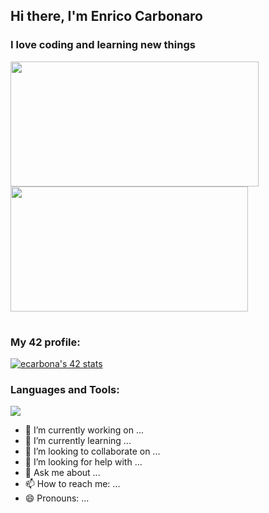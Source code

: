 ## Hi there, I'm Enrico Carbonaro
### I love coding and learning new things

<table>
    <tr>
        <a href="https://github.com/ecarbona">
            <img src="https://awesome-github-stats.azurewebsites.net/user-stats/ecarbona?cardType=level&theme=tokyonight" width="397" height="200">
        </a> 
        <a href="https://github.com/ecarbona?tab=repositories">
            <img src="https://github-readme-stats.vercel.app/api/top-langs/?username=ecarbona&hide=swift,roff,perl&layout=compact&theme=tokyonight" width="380" height="200">
        </a>
    </tr>
</table>

### My 42 profile:
<a href="https://github.com/oakoudad/badge42"><img src="https://badge.mediaplus.ma/starryblue/ecarbona?1337Badge=off&UM6P=off" alt="ecarbona's 42 stats" /></a>

### Languages and Tools:
<p align="left">
    <img src="https://skillicons.dev/icons?i=linux,c,cpp,bash,vscode,vim,git"/>
</p>

- 🔭 I’m currently working on ...
- 🌱 I’m currently learning ...
- 👯 I’m looking to collaborate on ...
- 🤔 I’m looking for help with ...
- 💬 Ask me about ...
- 📫 How to reach me: ...
- 😄 Pronouns: ...
